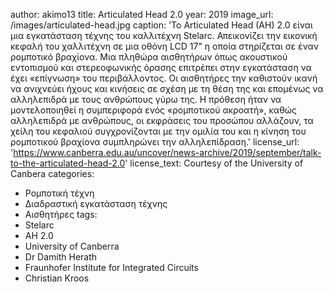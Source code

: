 author: akimo13
title: Articulated Head 2.0
year: 2019
image_url: /images/articulated-head.jpg
caption: 'Το Articulated Head (AH) 2.0 είναι μια εγκατάσταση τέχνης του καλλιτέχνη Stelarc. Απεικονίζει την εικονική κεφαλή του χαλλιτέχνη σε μια οθόνη LCD 17" η οποία στηρίζεται σε έναν ρομποτικό βραχίονα. Μια πληθώρα αισθητήρων όπως ακουστικού εντοπισμού και στερεοφωνικής όρασης επιτρέπει στην εγκατάσταση να έχει «επίγνωση» του περιβάλλοντος. Οι αισθητήρες την καθιστούν ικανή να ανιχνεύει ήχους και κινήσεις σε σχέση με τη θέση της και επομένως να αλληλεπιδρά με τους ανθρώπους γύρω της. Η πρόθεση ήταν να μοντελοποιηθεί η συμπεριφορά ενός «ρομποτικού ακροατή», καθώς αλληλεπιδρά με ανθρώπους, οι εκφράσεις του προσώπου αλλάζουν, τα χείλη του κεφαλιού συγχρονίζονται με την ομιλία του και η κίνηση του ρομποτικού βραχίονα συμπληρώνει την αλληλεπίδραση.'
license_url: 'https://www.canberra.edu.au/uncover/news-archive/2019/september/talk-to-the-articulated-head-2.0'
license_text: Courtesy of the University of Canbera
categories:
  - Ρομποτική τέχνη
  - Διαδραστική εγκατάσταση τέχνης
  - Αισθητήρες
tags:
  - Stelarc
  - AH 2.0
  - University of Canberra
  - Dr Damith Herath
  - Fraunhofer Institute for Integrated Circuits
  - Christian Kroos
